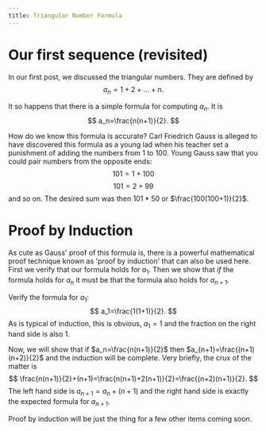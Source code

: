 ```yaml
---
title: Triangular Number Formula
---
```


# Our first sequence (revisited)

In our first post, we discussed the triangular numbers.  They are defined by 
$$
a_n=1+2+...+n.
$$

It so happens that there is a simple formula for computing $a_n$.  It is 
$$
a_n=\frac{n(n+1)}{2}.
$$

How do we know this formula is accurate?  Carl Friedrich Gauss is alleged to
have discovered this formula as a young lad when his teacher set a punishment
of adding the numbers from 1 to 100.  Young Gauss saw that you could pair
numbers from the opposite ends:
$$
101=1+100
$$
$$
101=2+99
$$
and so on.  The desired sum was then $101*50$ or $\frac{100(100+1)}{2}$.

# Proof by Induction

As cute as Gauss' proof of this formula is, there is a powerful mathematical
proof technique known as 'proof by induction' that can also be used here.
First we verify that our formula holds for $a_1$.  Then we show that *if* the
formula holds for $a_n$ it must be that the formula also holds for $a_{n+1}$.

Verify the formula for $a_1$:
$$
a_1=\frac{1(1+1)}{2}.
$$
As is typical of induction, this is obvious, $a_1=1$ and the fraction on the
right hand side is also $1$.

Now, we will show that if $a_n=\frac{n(n+1)}{2}$ then
$a_{n+1}=\frac{(n+1)(n+2)}{2}$ and the induction will be complete.  Very
briefly, the crux of the matter is
$$
\frac{n(n+1)}{2}+(n+1)=\frac{n(n+1)+2(n+1)}{2}=\frac{(n+2)(n+1)}{2}.
$$
The left hand side is $a_{n+1}=a_n+(n+1)$ and the right hand side is exactly
the expected formula for $a_{n+1}$.

Proof by induction will be just the thing for a few other items coming soon.
